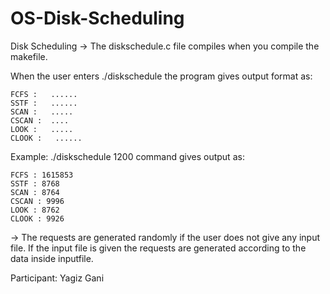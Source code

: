 # OS-Disk-Scheduling
Disk Scheduling
-> The diskschedule.c file compiles when you compile the makefile.

When the user enters ./diskschedule <headpos> the program gives output format as:
	
	FCFS :   ......
	SSTF :   ......
	SCAN :   .....
	CSCAN :  ....
	LOOK :   .....
	CLOOK :   ......
	
Example: ./diskschedule 1200 command gives output as:

	FCFS : 1615853
	SSTF : 8768
	SCAN : 8764
	CSCAN : 9996
	LOOK : 8762
	CLOOK : 9926
	
-> The requests are generated randomly if the user does not give any input file. If the input file is given the requests are generated according to the data inside inputfile.

Participant:
Yagiz Gani
